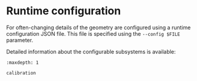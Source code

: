 # Runtime configuration

For often-changing details of the geometry are configured using a runtime
configuration JSON file. This file is specified using the `--config $FILE`
parameter.

Detailed information about the configurable subsystems is available:

```{toctree}
:maxdepth: 1

calibration
```
